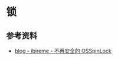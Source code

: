 # 锁

## 参考资料
- [blog - ibireme - 不再安全的 OSSpinLock](https://blog.ibireme.com/2016/01/16/spinlock_is_unsafe_in_ios/)